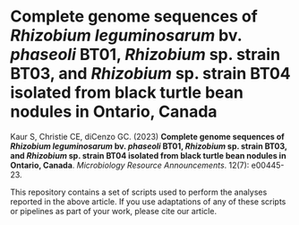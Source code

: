 # Complete genome sequences of *Rhizobium leguminosarum* bv. *phaseoli* BT01, *Rhizobium* sp. strain BT03, and *Rhizobium* sp. strain BT04 isolated from black turtle bean nodules in Ontario, Canada

Kaur S, Christie CE, diCenzo GC. (2023) **Complete genome sequences of *Rhizobium leguminosarum* bv. *phaseoli* BT01, *Rhizobium* sp. strain BT03, and *Rhizobium* sp. strain BT04 isolated from black turtle bean nodules in Ontario, Canada**. *Microbiology Resource Announcements*. 12(7): e00445-23.

This repository contains a set of scripts used to perform the analyses reported in the above article. If you use adaptations of any of these scripts or pipelines as part of your work, please cite our article.
